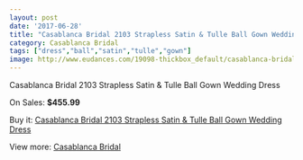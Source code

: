 ```yaml
---
layout: post
date: '2017-06-28'
title: "Casablanca Bridal 2103 Strapless Satin & Tulle Ball Gown Wedding Dress"
category: Casablanca Bridal
tags: ["dress","ball","satin","tulle","gown"]
image: http://www.eudances.com/19098-thickbox_default/casablanca-bridal-2103-strapless-satin-tulle-ball-gown-wedding-dress.jpg
---
```

Casablanca Bridal 2103 Strapless Satin & Tulle Ball Gown Wedding Dress

On Sales: **$455.99**
<a href="https://www.eudances.com/en/casablanca-bridal/5682-casablanca-bridal-2103-strapless-satin-tulle-ball-gown-wedding-dress.html"><amp-img layout="responsive" width="600" height="600" src="//www.eudances.com/19098-thickbox_default/casablanca-bridal-2103-strapless-satin-tulle-ball-gown-wedding-dress.jpg" alt="Casablanca Bridal 2103 Strapless Satin & Tulle Ball Gown Wedding Dress 0" /></a>
<a href="https://www.eudances.com/en/casablanca-bridal/5682-casablanca-bridal-2103-strapless-satin-tulle-ball-gown-wedding-dress.html"><amp-img layout="responsive" width="600" height="600" src="//www.eudances.com/19100-thickbox_default/casablanca-bridal-2103-strapless-satin-tulle-ball-gown-wedding-dress.jpg" alt="Casablanca Bridal 2103 Strapless Satin & Tulle Ball Gown Wedding Dress 1" /></a>
<a href="https://www.eudances.com/en/casablanca-bridal/5682-casablanca-bridal-2103-strapless-satin-tulle-ball-gown-wedding-dress.html"><amp-img layout="responsive" width="600" height="600" src="//www.eudances.com/19099-thickbox_default/casablanca-bridal-2103-strapless-satin-tulle-ball-gown-wedding-dress.jpg" alt="Casablanca Bridal 2103 Strapless Satin & Tulle Ball Gown Wedding Dress 2" /></a>

Buy it: [Casablanca Bridal 2103 Strapless Satin & Tulle Ball Gown Wedding Dress](https://www.eudances.com/en/casablanca-bridal/5682-casablanca-bridal-2103-strapless-satin-tulle-ball-gown-wedding-dress.html "Casablanca Bridal 2103 Strapless Satin & Tulle Ball Gown Wedding Dress")

View more: [Casablanca Bridal](https://www.eudances.com/en/4-casablanca-bridal "Casablanca Bridal")